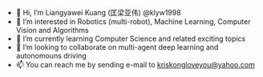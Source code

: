 - 👋 Hi, I’m Liangyawei Kuang (匡梁亚伟) @klyw1998
- 👀 I’m interested in Robotics (multi-robot), Machine Learning, Computer Vision and Algorithms
- 🌱 I’m currently learning Computer Science and related exciting topics
- 💞️ I’m looking to collaborate on multi-agent deep learning and autonomouns driving
- 📫 You can reach me by sending e-mail to kriskongloveyou@yahoo.com

<!---
klyw1998/klyw1998 is a ✨ special ✨ repository because its `README.md` (this file) appears on your GitHub profile.
You can click the Preview link to take a look at your changes.
--->
